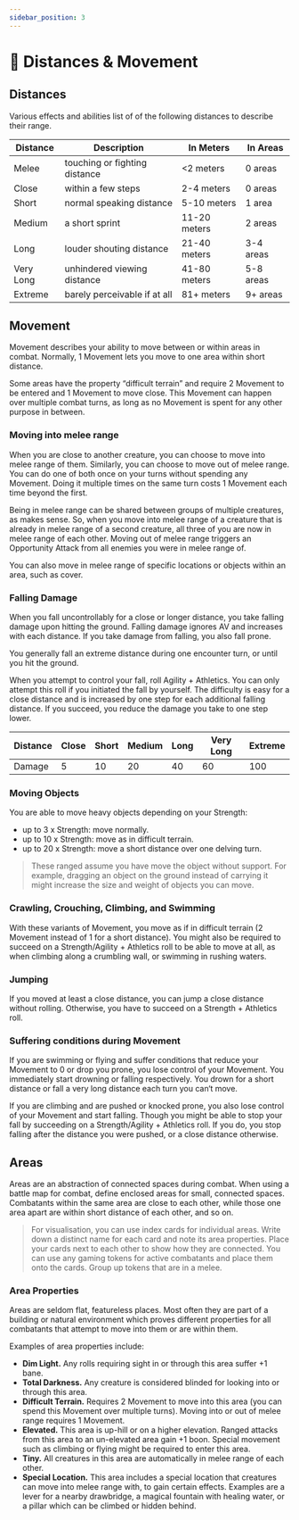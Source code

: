 ```yaml
---
sidebar_position: 3
---
```


# 📏 Distances & Movement

## Distances

Various effects and abilities list of of the following distances to describe their range.

| Distance | Description | In Meters | In Areas |
| --- | --- | --- | --- |
| Melee | touching or fighting distance | <2 meters | 0 areas |
| Close | within a few steps | 2-4 meters | 0 areas |
| Short | normal speaking distance | 5-10 meters | 1 area |
| Medium | a short sprint | 11-20 meters | 2 areas |
| Long | louder shouting distance | 21-40 meters | 3-4 areas |
| Very Long | unhindered viewing distance | 41-80 meters | 5-8 areas |
| Extreme | barely perceivable if at all | 81+ meters | 9+ areas |

## Movement

Movement describes your ability to move between or within areas in combat. Normally, 1 Movement lets you move to one area within short distance.

Some areas have the property “difficult terrain” and require 2 Movement to be entered and 1 Movement to move close. This Movement can happen over multiple combat turns, as long as no Movement is spent for any other purpose in between.

### Moving into melee range

When you are close to another creature, you can choose to move into melee range of them. Similarly, you can choose to move out of melee range. You can do one of both once on your turns without spending any Movement. Doing it multiple times on the same turn costs 1 Movement each time beyond the first.

Being in melee range can be shared between groups of multiple creatures, as makes sense. So, when you move into melee range of a creature that is already in melee range of a second creature, all three of you are now in melee range of each other. Moving out of melee range triggers an Opportunity Attack from all enemies you were in melee range of.

You can also move in melee range of specific locations or objects within an area, such as cover.

### Falling Damage

When you fall uncontrollably for a close or longer distance, you take falling damage upon hitting the ground. Falling damage ignores AV and increases with each distance. If you take damage from falling, you also fall prone.

You generally fall an extreme distance during one encounter turn, or until you hit the ground.

When you attempt to control your fall, roll Agility + Athletics. You can only attempt this roll if you initiated the fall by yourself. The difficulty is easy for a close distance and is increased by one step for each additional falling distance. If you succeed, you reduce the damage you take to one step lower.

| Distance | Close | Short | Medium | Long | Very Long | Extreme |
| --- | --- | --- | --- | --- | --- | --- |
| Damage | 5 | 10 | 20 | 40 | 60 | 100 |

### Moving Objects

You are able to move heavy objects depending on your Strength:

- up to 3 x Strength: move normally.
- up to 10 x Strength: move as in difficult terrain.
- up to 20 x Strength: move a short distance over one delving turn.

> These ranged assume you have move the object without support. For example, dragging an object on the ground instead of carrying it might increase the size and weight of objects you can move.
>

### Crawling, Crouching, Climbing, and Swimming

With these variants of Movement, you move as if in difficult terrain (2 Movement instead of 1 for a short distance). You might also be required to succeed on a Strength/Agility + Athletics roll to be able to move at all, as when climbing along a crumbling wall, or swimming in rushing waters.

### Jumping

If you moved at least a close distance, you can jump a close distance without rolling. Otherwise, you have to succeed on a Strength + Athletics roll.

### Suffering conditions during Movement

If you are swimming or flying and suffer conditions that reduce your Movement to 0 or drop you prone, you lose control of your Movement. You immediately start drowning or falling respectively. You drown for a short distance or fall a very long distance each turn you can‘t move.

If you are climbing and are pushed or knocked prone, you also lose control of your Movement and start falling. Though you might be able to stop your fall by succeeding on a Strength/Agility + Athletics roll. If you do, you stop falling after the distance you were pushed, or a close distance otherwise.

## Areas

Areas are an abstraction of connected spaces during combat. When using a battle map for combat, define enclosed areas for small, connected spaces. Combatants within the same area are close to each other, while those one area apart are within short distance of each other, and so on.

> For visualisation, you can use index cards for individual areas. Write down a distinct name for each card and note its area properties. Place your cards next to each other to show how they are connected. You can use any gaming tokens for active combatants and place them onto the cards. Group up tokens that are in a melee.
> 

### Area Properties

Areas are seldom flat, featureless places. Most often they are part of a building or natural environment which proves different properties for all combatants that attempt to move into them or are within them.

Examples of area properties include:

- **Dim Light.** Any rolls requiring sight in or through this area suffer +1 bane.
- **Total Darkness.** Any creature is considered blinded for looking into or through this area.
- **Difficult Terrain.** Requires 2 Movement to move into this area (you can spend this Movement over multiple turns). Moving into or out of melee range requires 1 Movement.
- **Elevated.** This area is up-hill or on a higher elevation. Ranged attacks from this area to an un-elevated area gain +1 boon. Special movement such as climbing or flying might be required to enter this area.
- **Tiny.** All creatures in this area are automatically in melee range of each other.
- **Special Location.** This area includes a special location that creatures can move into melee range with, to gain certain effects. Examples are a lever for a nearby drawbridge, a magical fountain with healing water, or a pillar which can be climbed or hidden behind.
